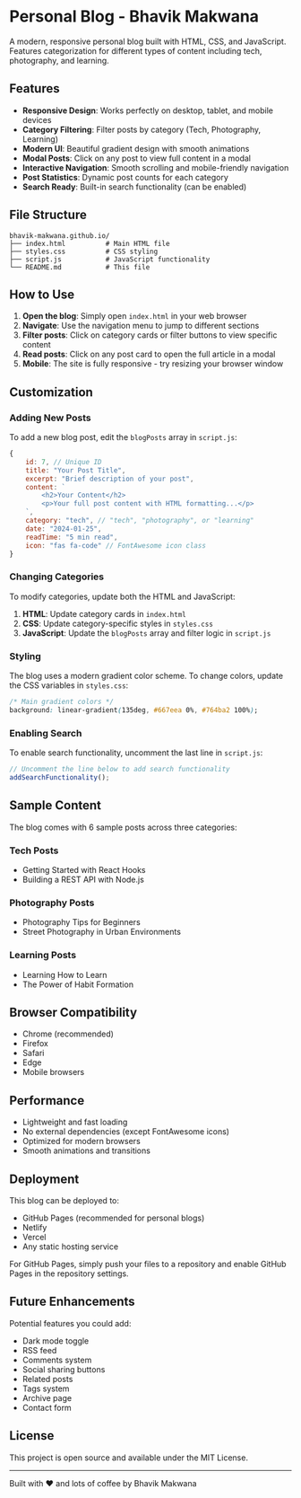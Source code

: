 # Personal Blog - Bhavik Makwana

A modern, responsive personal blog built with HTML, CSS, and JavaScript. Features categorization for different types of content including tech, photography, and learning.

## Features

- **Responsive Design**: Works perfectly on desktop, tablet, and mobile devices
- **Category Filtering**: Filter posts by category (Tech, Photography, Learning)
- **Modern UI**: Beautiful gradient design with smooth animations
- **Modal Posts**: Click on any post to view full content in a modal
- **Interactive Navigation**: Smooth scrolling and mobile-friendly navigation
- **Post Statistics**: Dynamic post counts for each category
- **Search Ready**: Built-in search functionality (can be enabled)

## File Structure

```
bhavik-makwana.github.io/
├── index.html          # Main HTML file
├── styles.css          # CSS styling
├── script.js           # JavaScript functionality
└── README.md           # This file
```

## How to Use

1. **Open the blog**: Simply open `index.html` in your web browser
2. **Navigate**: Use the navigation menu to jump to different sections
3. **Filter posts**: Click on category cards or filter buttons to view specific content
4. **Read posts**: Click on any post card to open the full article in a modal
5. **Mobile**: The site is fully responsive - try resizing your browser window

## Customization

### Adding New Posts

To add a new blog post, edit the `blogPosts` array in `script.js`:

```javascript
{
    id: 7, // Unique ID
    title: "Your Post Title",
    excerpt: "Brief description of your post",
    content: `
        <h2>Your Content</h2>
        <p>Your full post content with HTML formatting...</p>
    `,
    category: "tech", // "tech", "photography", or "learning"
    date: "2024-01-25",
    readTime: "5 min read",
    icon: "fas fa-code" // FontAwesome icon class
}
```

### Changing Categories

To modify categories, update both the HTML and JavaScript:

1. **HTML**: Update category cards in `index.html`
2. **CSS**: Update category-specific styles in `styles.css`
3. **JavaScript**: Update the `blogPosts` array and filter logic in `script.js`

### Styling

The blog uses a modern gradient color scheme. To change colors, update the CSS variables in `styles.css`:

```css
/* Main gradient colors */
background: linear-gradient(135deg, #667eea 0%, #764ba2 100%);
```

### Enabling Search

To enable search functionality, uncomment the last line in `script.js`:

```javascript
// Uncomment the line below to add search functionality
addSearchFunctionality();
```

## Sample Content

The blog comes with 6 sample posts across three categories:

### Tech Posts
- Getting Started with React Hooks
- Building a REST API with Node.js

### Photography Posts
- Photography Tips for Beginners
- Street Photography in Urban Environments

### Learning Posts
- Learning How to Learn
- The Power of Habit Formation

## Browser Compatibility

- Chrome (recommended)
- Firefox
- Safari
- Edge
- Mobile browsers

## Performance

- Lightweight and fast loading
- No external dependencies (except FontAwesome icons)
- Optimized for modern browsers
- Smooth animations and transitions

## Deployment

This blog can be deployed to:
- GitHub Pages (recommended for personal blogs)
- Netlify
- Vercel
- Any static hosting service

For GitHub Pages, simply push your files to a repository and enable GitHub Pages in the repository settings.

## Future Enhancements

Potential features you could add:
- Dark mode toggle
- RSS feed
- Comments system
- Social sharing buttons
- Related posts
- Tags system
- Archive page
- Contact form

## License

This project is open source and available under the MIT License.

---

Built with ❤️ and lots of coffee by Bhavik Makwana 
